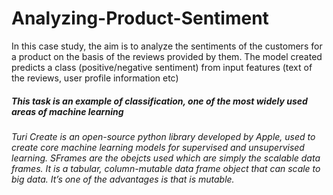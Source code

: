# Analyzing-Product-Sentiment

In this case study, the aim is to analyze the sentiments of the customers for a product on the basis of the reviews provided by them. The model created predicts a class (positive/negative sentiment) from input features (text of the reviews, user profile information etc)

##### This task is an example of classification, one of the most widely used areas of machine learning

######  Turi Create is an open-source python library developed by Apple, used to create core machine learning models for supervised and unsupervised learning. SFrames are the obejcts used which are simply the scalable data frames. It is a tabular, column-mutable data frame object that can scale to big data. It’s one of the advantages is that is mutable.
